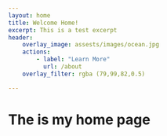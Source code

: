 ```yaml
---
layout: home 
title: Welcome Home!
excerpt: This is a test excerpt 
header:
    overlay_image: assests/images/ocean.jpg
    actions:
        - label: "Learn More"
          url: /about 
    overlay_filter: rgba (79,99,82,0.5)

---
```


# The is my home page 